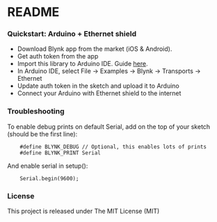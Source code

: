 # README #

### Quickstart: Arduino + Ethernet shield ###

* Download Blynk app from the market (iOS & Android).
* Get auth token from the app
* Import this library to Arduino IDE. Guide [here](http://arduino.cc/en/guide/libraries).
* In Arduino IDE, select File -> Examples -> Blynk -> Transports -> Ethernet
* Update auth token in the sketch and upload it to Arduino
* Connect your Arduino with Ethernet shield to the internet

### Troubleshooting ###

To enable debug prints on default Serial, add on the top of your sketch (should be the first line):

        #define BLYNK_DEBUG // Optional, this enables lots of prints
        #define BLYNK_PRINT Serial

And enable serial in setup():

        Serial.begin(9600);

### License ###

This project is released under The MIT License (MIT)
